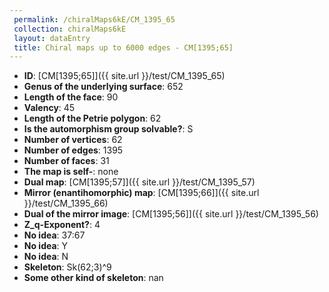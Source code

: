 ```yaml
--- 
 permalink: /chiralMaps6kE/CM_1395_65 
 collection: chiralMaps6kE
 layout: dataEntry
 title: Chiral maps up to 6000 edges - CM[1395;65]
---
```


- **ID**: [CM[1395;65]]({{ site.url }}/test/CM_1395_65)
- **Genus of the underlying surface**: 652
- **Length of the face**: 90
- **Valency**: 45
- **Length of the Petrie polygon**: 62
- **Is the automorphism group solvable?**: S
- **Number of vertices**: 62
- **Number of edges**: 1395
- **Number of faces**: 31
- **The map is self-**: none
- **Dual map**: [CM[1395;57]]({{ site.url }}/test/CM_1395_57)
- **Mirror (enantihomorphic) map**: [CM[1395;66]]({{ site.url }}/test/CM_1395_66)
- **Dual of the mirror image**: [CM[1395;56]]({{ site.url }}/test/CM_1395_56)
- **Z_q-Exponent?**: 4
- **No idea**:  37:67
- **No idea**: Y
- **No idea**: N
- **Skeleton**: Sk(62;3)^9
- **Some other kind of skeleton**: nan
